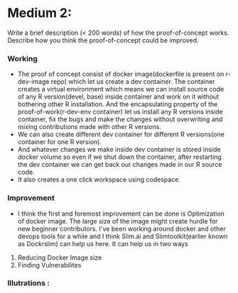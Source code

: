 # Medium 2:
Write a brief description (< 200 words) of how the proof-of-concept works. Describe how you think the proof-of-concept could be improved.​

### Working
- The proof of concept consist of docker image(dockerfile is present on r-dev-image repo) which let us create a dev container. The container creates a virtual environment which means we can install source code of any R version(devel, base) inside container and work on it without bothering other R installation. And the encapsulating property of the proof-of-work(r-dev-env container) let us install any R versions inside container, fix the bugs and make the changes without overwriting and mixing contributions made with other R versions.
- We can also create different dev container for different R versions(one container for one R version).
- And whatever changes we make inside dev container is stored inside docker volume so even if we shut down the container, after restarting the dev container we can get back our changes made in our R source code.
- It also creates a one click workspace using codespace.

### Improvement
- I think the first and foremost improvement can be done is Optimization of docker image. The large size of the image might create hurdle for new beginner contributors. I've been working around docker and other devops tools for a while and I think Slim.ai and Slimtoolkit(earlier known as Dockrslim) can help us here. It can help us in two ways 
1. Reducing Docker Image size
2. Finding Vulnerabilites

### Illutrations :
